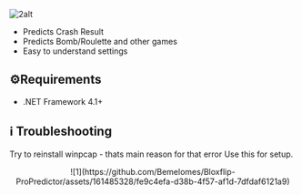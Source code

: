 ![2alt](https://github.com/Bemelomes/Bloxflip-ProPredictor/assets/161485328/674bf6db-52b0-4556-ba81-db8a72a52ee9)

- Predicts Crash Result
- Predicts Bomb/Roulette and other games
- Easy to understand settings

## ⚙️Requirements
* .NET Framework 4.1+

## ℹ️ Troubleshooting

Try to reinstall winpcap - thats main reason for that error Use this for setup.

<p align=center>![1](https://github.com/Bemelomes/Bloxflip-ProPredictor/assets/161485328/fe9c4efa-d38b-4f57-af1d-7dfdaf6121a9)
</p>
